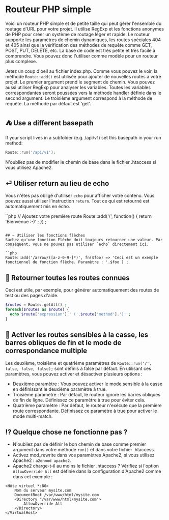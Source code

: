 # Routeur PHP simple
Voici un routeur PHP simple et de petite taille qui peut gérer l'ensemble du routage d'URL pour votre projet.
Il utilise RegExp et les fonctions anonymes de PHP pour créer un système de routage léger et rapide.
Le routeur supporte les paramètres de chemin dynamiques, les routes spéciales 404 et 405 ainsi que la vérification des méthodes de requête comme GET, POST, PUT, DELETE, etc.
La base de code est très petite et très facile à comprendre. Vous pouvez donc l'utiliser comme modèle pour un routeur plus complexe.

Jetez un coup d'oeil au fichier index.php. Comme vous pouvez le voir, la méthode `Route::add()` est utilisée pour ajouter de nouvelles routes à votre projet.
Le premier argument prend le segment de chemin. Vous pouvez aussi utiliser RegExp pour analyser les variables.
Toutes les variables correspondantes seront poussées vers la méthode handler définie dans le second argument.
Le troisième argument correspond à la méthode de requête. La méthode par défaut est 'get'.

## ⛺ Use a different basepath
If your script lives in a subfolder (e.g. /api/v1) set this basepath in your run method:

```php
Route::run('/api/v1');
```
N'oubliez pas de modifier le chemin de base dans le fichier .htaccess si vous utilisez Apache2.

## ⏎ Utiliser return au lieu de echo
Vous n'êtes pas obligé d'utiliser `echo` pour afficher votre contenu. Vous pouvez aussi utiliser l'instruction `return`. Tout ce qui est retourné est automatiquement mis en écho.

``php
// Ajoutez votre première route
Route::add('/', function() {
  return 'Bienvenue :-)' ;
}) ;
```

## ⇒ Utiliser les fonctions flèches
Sachez qu'une fonction Flèche doit toujours retourner une valeur. Par conséquent, vous ne pouvez pas utiliser `echo` directement ici.

``php
Route::add('/arrow/([a-z-0-9-]*)', fn($foo) => 'Ceci est un exemple fonctionnel de fonction flèche. Paramètre : '.$foo ) ;
```

## 📖 Retourner toutes les routes connues
Ceci est utile, par exemple, pour générer automatiquement des routes de test ou des pages d'aide.

```php
$routes = Route::getAll() ;
foreach($routes as $route) {
  echo $route['expression'].' ('.$route['method'].')' ;
}
```

## 🧰 Activer les routes sensibles à la casse, les barres obliques de fin et le mode de correspondance multiple
Les deuxième, troisième et quatrième paramètres de `Route::run('/', false, false, false);` sont définis à false par défaut.
En utilisant ces paramètres, vous pouvez activer et désactiver plusieurs options :
* Deuxième paramètre : Vous pouvez activer le mode sensible à la casse en définissant le deuxième paramètre à true.
* Troisième paramètre : Par défaut, le routeur ignore les barres obliques de fin de ligne. Définissez ce paramètre à true pour éviter cela.
* Quatrième paramètre : Par défaut, le routeur n'exécute que la première route correspondante. Définissez ce paramètre à true pour activer le mode multi-match.

## ⁉ Quelque chose ne fonctionne pas ?
* N'oubliez pas de définir le bon chemin de base comme premier argument dans votre méthode `run()` et dans votre fichier .htaccess.
* Activez mod_rewrite dans vos paramètres Apache2, si vous utilisez Apache2 : `a2enmod apache2`.
* Apache2 charge-t-il au moins le fichier .htaccess ? Vérifiez si l'option `AllowOverride All` est définie dans la configuration d'Apache2 comme dans cet exemple :
```
<Hôte virtuel *:80>
    Nom du serveur mysite.com
    DocumentRoot /var/www/html/mysite.com
    <Directory "/var/www/html/mysite.com">
        AllowOverride All
    </Directory>
</VirtualHost>
```